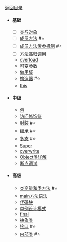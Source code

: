 [返回目录](index.md)

- #### 基础
	- [ ] [类与对象](类与对象.md)
	- [ ] [成员方法](成员方法.md) #⭐️ 
	- [ ] [成员方法传参机制](成员方法传参机制.md) #⭐️ 
	- [ ] [方法递归调用](方法递归调用.md)
	- [overload](overload.md) 
	- [可变参数](可变参数.md) 
	- [做用域](做用域.md) 
	- [构造器](构造器.md) #⭐️ 
	- [this](this.md) 
- #### 中级
	- [包](包.md) 
	- [访问修饰符](访问修饰符.md) 
	- [封装](封装.md) #⭐️ 
	- [继承](继承.md) #⭐️ 
	- [多态](多态.md) #⭐️ 
	- [Super](Super.md) 
	- [overwrite](overwrite.md) 
	- [Object类详解](Object类详解.md) 
	- [断点调试](断点调试.md) 
- #### 高级 
	- [类变量和类方法](类变量和类方法.md) #⭐️ 
	- [main方法语法](main方法语法.md) 
	- [代码块](代码块.md) 
	- [单例设计模式](单例设计模式.md) 
	- [final](final.md) 
	- [抽象类](抽象类.md) 
	- [接口](接口.md) #⭐️ 
	- [内部类](内部类.md) #⭐️ 